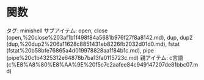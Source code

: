 # 関数

タグ: minishell
サブアイテム: open, close (open,%20close%203af1b1f498f84a5681b976f27f8a8142.md), dup, dup2 (dup,%20dup2%206a11628c8851431eb8226fb2032d01d0.md), fstat (fstat%20b58bfe76865a4d019978828aa1f84b1c.md), pipe (pipe%20c1b4325312e64878b7ba13fa0115723c.md)
親アイテム: c言語 (c%E8%A8%80%E8%AA%9E%20f5c7c2aafee84c949147207de81bbc07.md)